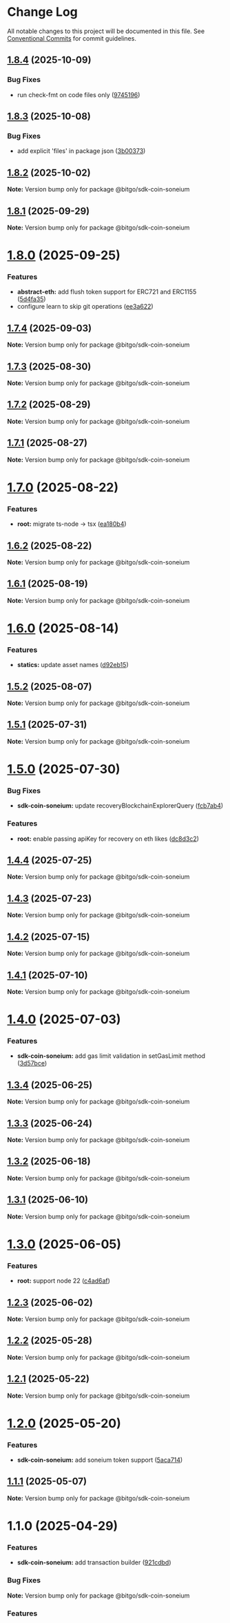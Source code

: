 # Change Log

All notable changes to this project will be documented in this file.
See [Conventional Commits](https://conventionalcommits.org) for commit guidelines.

## [1.8.4](https://github.com/BitGo/BitGoJS/compare/@bitgo/sdk-coin-soneium@1.8.3...@bitgo/sdk-coin-soneium@1.8.4) (2025-10-09)


### Bug Fixes

* run check-fmt on code files only ([9745196](https://github.com/BitGo/BitGoJS/commit/9745196b02b9678c740d290a4638ceb153a8fd75))





## [1.8.3](https://github.com/BitGo/BitGoJS/compare/@bitgo/sdk-coin-soneium@1.8.2...@bitgo/sdk-coin-soneium@1.8.3) (2025-10-08)


### Bug Fixes

* add explicit 'files' in package json ([3b00373](https://github.com/BitGo/BitGoJS/commit/3b0037396f6ac16bb9380bd85bf37f2b133068f4))





## [1.8.2](https://github.com/BitGo/BitGoJS/compare/@bitgo/sdk-coin-soneium@1.8.1...@bitgo/sdk-coin-soneium@1.8.2) (2025-10-02)

**Note:** Version bump only for package @bitgo/sdk-coin-soneium

## [1.8.1](https://github.com/BitGo/BitGoJS/compare/@bitgo/sdk-coin-soneium@1.8.0...@bitgo/sdk-coin-soneium@1.8.1) (2025-09-29)

**Note:** Version bump only for package @bitgo/sdk-coin-soneium

# [1.8.0](https://github.com/BitGo/BitGoJS/compare/@bitgo/sdk-coin-soneium@1.7.4...@bitgo/sdk-coin-soneium@1.8.0) (2025-09-25)

### Features

- **abstract-eth:** add flush token support for ERC721 and ERC1155 ([5d4fa35](https://github.com/BitGo/BitGoJS/commit/5d4fa353088b2bd99ed5e6423bf17d3e1c300e35))
- configure learn to skip git operations ([ee3a622](https://github.com/BitGo/BitGoJS/commit/ee3a6220496476aa7f4545b5f4a9a3bf97d9bdb9))

## [1.7.4](https://github.com/BitGo/BitGoJS/compare/@bitgo/sdk-coin-soneium@1.7.3...@bitgo/sdk-coin-soneium@1.7.4) (2025-09-03)

**Note:** Version bump only for package @bitgo/sdk-coin-soneium

## [1.7.3](https://github.com/BitGo/BitGoJS/compare/@bitgo/sdk-coin-soneium@1.7.2...@bitgo/sdk-coin-soneium@1.7.3) (2025-08-30)

**Note:** Version bump only for package @bitgo/sdk-coin-soneium

## [1.7.2](https://github.com/BitGo/BitGoJS/compare/@bitgo/sdk-coin-soneium@1.7.1...@bitgo/sdk-coin-soneium@1.7.2) (2025-08-29)

**Note:** Version bump only for package @bitgo/sdk-coin-soneium

## [1.7.1](https://github.com/BitGo/BitGoJS/compare/@bitgo/sdk-coin-soneium@1.7.0...@bitgo/sdk-coin-soneium@1.7.1) (2025-08-27)

**Note:** Version bump only for package @bitgo/sdk-coin-soneium

# [1.7.0](https://github.com/BitGo/BitGoJS/compare/@bitgo/sdk-coin-soneium@1.6.2...@bitgo/sdk-coin-soneium@1.7.0) (2025-08-22)

### Features

- **root:** migrate ts-node -> tsx ([ea180b4](https://github.com/BitGo/BitGoJS/commit/ea180b43001d8e956196bc07b32798e3a7031eeb))

## [1.6.2](https://github.com/BitGo/BitGoJS/compare/@bitgo/sdk-coin-soneium@1.6.1...@bitgo/sdk-coin-soneium@1.6.2) (2025-08-22)

**Note:** Version bump only for package @bitgo/sdk-coin-soneium

## [1.6.1](https://github.com/BitGo/BitGoJS/compare/@bitgo/sdk-coin-soneium@1.6.0...@bitgo/sdk-coin-soneium@1.6.1) (2025-08-19)

**Note:** Version bump only for package @bitgo/sdk-coin-soneium

# [1.6.0](https://github.com/BitGo/BitGoJS/compare/@bitgo/sdk-coin-soneium@1.5.2...@bitgo/sdk-coin-soneium@1.6.0) (2025-08-14)

### Features

- **statics:** update asset names ([d92eb15](https://github.com/BitGo/BitGoJS/commit/d92eb151d14357f2b7f502a0036fe417d2db77e6))

## [1.5.2](https://github.com/BitGo/BitGoJS/compare/@bitgo/sdk-coin-soneium@1.5.1...@bitgo/sdk-coin-soneium@1.5.2) (2025-08-07)

**Note:** Version bump only for package @bitgo/sdk-coin-soneium

## [1.5.1](https://github.com/BitGo/BitGoJS/compare/@bitgo/sdk-coin-soneium@1.5.0...@bitgo/sdk-coin-soneium@1.5.1) (2025-07-31)

**Note:** Version bump only for package @bitgo/sdk-coin-soneium

# [1.5.0](https://github.com/BitGo/BitGoJS/compare/@bitgo/sdk-coin-soneium@1.4.4...@bitgo/sdk-coin-soneium@1.5.0) (2025-07-30)

### Bug Fixes

- **sdk-coin-soneium:** update recoveryBlockchainExplorerQuery ([fcb7ab4](https://github.com/BitGo/BitGoJS/commit/fcb7ab47e04e9164bf33a82aa4ab8ac7d6db30fa))

### Features

- **root:** enable passing apiKey for recovery on eth likes ([dc8d3c2](https://github.com/BitGo/BitGoJS/commit/dc8d3c201b5ab82b05e1db69f310a0860e21bf78))

## [1.4.4](https://github.com/BitGo/BitGoJS/compare/@bitgo/sdk-coin-soneium@1.4.2...@bitgo/sdk-coin-soneium@1.4.4) (2025-07-25)

**Note:** Version bump only for package @bitgo/sdk-coin-soneium

## [1.4.3](https://github.com/BitGo/BitGoJS/compare/@bitgo/sdk-coin-soneium@1.4.2...@bitgo/sdk-coin-soneium@1.4.3) (2025-07-23)

**Note:** Version bump only for package @bitgo/sdk-coin-soneium

## [1.4.2](https://github.com/BitGo/BitGoJS/compare/@bitgo/sdk-coin-soneium@1.4.1...@bitgo/sdk-coin-soneium@1.4.2) (2025-07-15)

**Note:** Version bump only for package @bitgo/sdk-coin-soneium

## [1.4.1](https://github.com/BitGo/BitGoJS/compare/@bitgo/sdk-coin-soneium@1.4.0...@bitgo/sdk-coin-soneium@1.4.1) (2025-07-10)

**Note:** Version bump only for package @bitgo/sdk-coin-soneium

# [1.4.0](https://github.com/BitGo/BitGoJS/compare/@bitgo/sdk-coin-soneium@1.3.4...@bitgo/sdk-coin-soneium@1.4.0) (2025-07-03)

### Features

- **sdk-coin-soneium:** add gas limit validation in setGasLimit method ([3d57bce](https://github.com/BitGo/BitGoJS/commit/3d57bcebf8444c25ddb7d4ebcaf67395bd29fb70))

## [1.3.4](https://github.com/BitGo/BitGoJS/compare/@bitgo/sdk-coin-soneium@1.3.3...@bitgo/sdk-coin-soneium@1.3.4) (2025-06-25)

**Note:** Version bump only for package @bitgo/sdk-coin-soneium

## [1.3.3](https://github.com/BitGo/BitGoJS/compare/@bitgo/sdk-coin-soneium@1.3.2...@bitgo/sdk-coin-soneium@1.3.3) (2025-06-24)

**Note:** Version bump only for package @bitgo/sdk-coin-soneium

## [1.3.2](https://github.com/BitGo/BitGoJS/compare/@bitgo/sdk-coin-soneium@1.3.1...@bitgo/sdk-coin-soneium@1.3.2) (2025-06-18)

**Note:** Version bump only for package @bitgo/sdk-coin-soneium

## [1.3.1](https://github.com/BitGo/BitGoJS/compare/@bitgo/sdk-coin-soneium@1.3.0...@bitgo/sdk-coin-soneium@1.3.1) (2025-06-10)

**Note:** Version bump only for package @bitgo/sdk-coin-soneium

# [1.3.0](https://github.com/BitGo/BitGoJS/compare/@bitgo/sdk-coin-soneium@1.2.3...@bitgo/sdk-coin-soneium@1.3.0) (2025-06-05)

### Features

- **root:** support node 22 ([c4ad6af](https://github.com/BitGo/BitGoJS/commit/c4ad6af2e8896221417c303f0f6b84652b493216))

## [1.2.3](https://github.com/BitGo/BitGoJS/compare/@bitgo/sdk-coin-soneium@1.2.2...@bitgo/sdk-coin-soneium@1.2.3) (2025-06-02)

**Note:** Version bump only for package @bitgo/sdk-coin-soneium

## [1.2.2](https://github.com/BitGo/BitGoJS/compare/@bitgo/sdk-coin-soneium@1.2.1...@bitgo/sdk-coin-soneium@1.2.2) (2025-05-28)

**Note:** Version bump only for package @bitgo/sdk-coin-soneium

## [1.2.1](https://github.com/BitGo/BitGoJS/compare/@bitgo/sdk-coin-soneium@1.2.0...@bitgo/sdk-coin-soneium@1.2.1) (2025-05-22)

**Note:** Version bump only for package @bitgo/sdk-coin-soneium

# [1.2.0](https://github.com/BitGo/BitGoJS/compare/@bitgo/sdk-coin-soneium@1.1.1...@bitgo/sdk-coin-soneium@1.2.0) (2025-05-20)

### Features

- **sdk-coin-soneium:** add soneium token support ([5aca714](https://github.com/BitGo/BitGoJS/commit/5aca714929c34b463fd3c939afcf0792570ed8e8))

## [1.1.1](https://github.com/BitGo/BitGoJS/compare/@bitgo/sdk-coin-soneium@1.1.0...@bitgo/sdk-coin-soneium@1.1.1) (2025-05-07)

**Note:** Version bump only for package @bitgo/sdk-coin-soneium

# 1.1.0 (2025-04-29)

### Features

- **sdk-coin-soneium:** add transaction builder ([921cdbd](https://github.com/BitGo/BitGoJS/commit/921cdbd641574faf06880bfbb0a37db03fac55b6))

### Bug Fixes

**Note:** Version bump only for package @bitgo/sdk-coin-soneium

### Features

